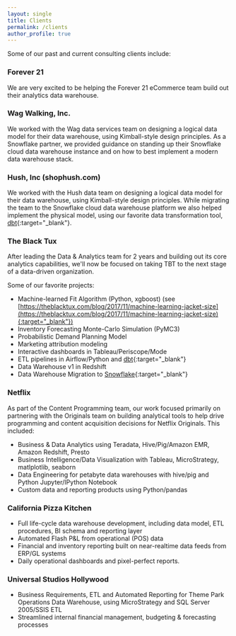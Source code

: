 ```yaml
---
layout: single
title: Clients
permalink: /clients
author_profile: true
---
```


Some of our past and current consulting clients include:

### Forever 21
We are very excited to be helping the Forever 21 eCommerce team build out their analytics data warehouse.

### Wag Walking, Inc.
We worked with the Wag data services team on designing a logical data model for their data warehouse, using Kimball-style design principles. As a Snowflake partner, we provided guidance on standing up their Snowflake cloud data warehouse instance and on how to best implement a modern data warehouse stack.

### Hush, Inc (shophush.com)
We worked with the Hush data team on designing a logical data model for their data warehouse, using Kimball-style design principles.
While migrating the team to the Snowflake cloud data warehouse  platform we also helped implement the physical model, using our favorite data transformation tool, [dbt](https://www.getdbt.com/){:target="_blank"}. 

### The Black Tux
After leading the Data & Analytics team for 2 years and building out its core analytics capabilities, we'll now be focused on taking TBT to the next stage of a data-driven organization.

Some of our favorite projects:
- Machine-learned Fit Algorithm (Python, xgboost)
(see [https://theblacktux.com/blog/2017/11/machine-learning-jacket-size](https://theblacktux.com/blog/2017/11/machine-learning-jacket-size){:target="_blank"})
- Inventory Forecasting Monte-Carlo Simulation (PyMC3)
- Probabilistic Demand Planning Model
- Marketing attribution modeling
- Interactive dashboards in Tableau/Periscope/Mode
- ETL pipelines in Airflow/Python and [dbt](https://www.getdbt.com){:target="_blank"}
- Data Warehouse v1 in Redshift
- Data Warehouse Migration to [Snowflake](https://www.snowflake.net/){:target="_blank"}

### Netflix
As part of the Content Programming team, our work focused primarily on partnering with the Originals team on building analytical tools to help drive programming and content acquisition decisions for Netflix Originals.
This included:
- Business & Data Analytics using Teradata, Hive/Pig/Amazon EMR, Amazon Redshift, Presto
- Business Intelligence/Data Visualization with Tableau, MicroStrategy, matlplotlib, seaborn
- Data Engineering for petabyte data warehouses with hive/pig and Python Jupyter/IPython Notebook
- Custom data and reporting products using Python/pandas

### California Pizza Kitchen
- Full life-cycle data warehouse development, including data model, ETL procedures, BI schema and reporting layer
- Automated Flash P&L from operational (POS) data
- Financial and inventory reporting built on near-realtime data feeds from ERP/GL systems
- Daily operational dashboards and pixel-perfect reports.

### Universal Studios Hollywood
- Business Requirements, ETL and Automated Reporting for Theme Park Operations Data Warehouse, using MicroStrategy and SQL Server 2005/SSIS ETL
- Streamlined internal financial management, budgeting & forecasting processes
